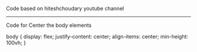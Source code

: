 Code based on hiteshchoudary youtube channel

--------------------------------------------

Code for Center the body elements

body {
  display: flex;
  justify-content: center;
  align-items: center;
  min-height: 100vh;
}

